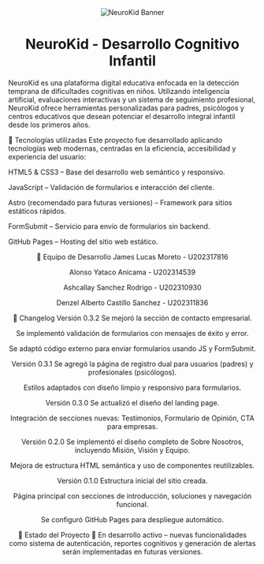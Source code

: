 <div align="center"> <img src="https://i.imgur.com/qDjDCC8.png" alt="NeuroKid Banner" /> </div> <div align="center"> <h1>NeuroKid - Desarrollo Cognitivo Infantil</h1> </div>
NeuroKid es una plataforma digital educativa enfocada en la detección temprana de dificultades cognitivas en niños. Utilizando inteligencia artificial, evaluaciones interactivas y un sistema de seguimiento profesional, NeuroKid ofrece herramientas personalizadas para padres, psicólogos y centros educativos que desean potenciar el desarrollo integral infantil desde los primeros años.

🚀 Tecnologías utilizadas
Este proyecto fue desarrollado aplicando tecnologías web modernas, centradas en la eficiencia, accesibilidad y experiencia del usuario:

HTML5 & CSS3 – Base del desarrollo web semántico y responsivo.

JavaScript – Validación de formularios e interacción del cliente.

Astro (recomendado para futuras versiones) – Framework para sitios estáticos rápidos.

FormSubmit – Servicio para envío de formularios sin backend.

GitHub Pages – Hosting del sitio web estático.
</div> <div align="center">
👥 Equipo de Desarrollo
James Lucas Moreto - U202317816

Alonso Yataco Anicama - U202314539

Ashcallay Sanchez Rodrigo - U202310930

Denzel Alberto Castillo Sanchez - U202311836
</div> <div align="center">
📜 Changelog
Versión 0.3.2
Se mejoró la sección de contacto empresarial.

Se implementó validación de formularios con mensajes de éxito y error.

Se adaptó código externo para enviar formularios usando JS y FormSubmit.

Versión 0.3.1
Se agregó la página de registro dual para usuarios (padres) y profesionales (psicólogos).

Estilos adaptados con diseño limpio y responsivo para formularios.

Versión 0.3.0
Se actualizó el diseño del landing page.

Integración de secciones nuevas: Testimonios, Formulario de Opinión, CTA para empresas.

Versión 0.2.0
Se implementó el diseño completo de Sobre Nosotros, incluyendo Misión, Visión y Equipo.

Mejora de estructura HTML semántica y uso de componentes reutilizables.

Versión 0.1.0
Estructura inicial del sitio creada.

Página principal con secciones de introducción, soluciones y navegación funcional.

Se configuró GitHub Pages para despliegue automático.
</div> <div align="center">
📌 Estado del Proyecto
🔧 En desarrollo activo – nuevas funcionalidades como sistema de autenticación, reportes cognitivos y generación de alertas serán implementadas en futuras versiones.


